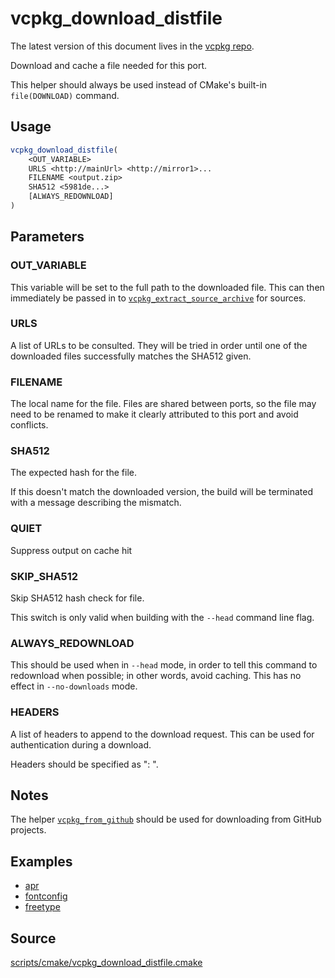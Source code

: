 # vcpkg_download_distfile

The latest version of this document lives in the [vcpkg repo](https://github.com/Microsoft/vcpkg/blob/master/docs/maintainers/vcpkg_download_distfile.md).

Download and cache a file needed for this port.

This helper should always be used instead of CMake's built-in `file(DOWNLOAD)` command.

## Usage
```cmake
vcpkg_download_distfile(
    <OUT_VARIABLE>
    URLS <http://mainUrl> <http://mirror1>...
    FILENAME <output.zip>
    SHA512 <5981de...>
    [ALWAYS_REDOWNLOAD]
)
```
## Parameters
### OUT_VARIABLE
This variable will be set to the full path to the downloaded file. This can then immediately be passed in to [`vcpkg_extract_source_archive`](vcpkg_extract_source_archive.md) for sources.

### URLS
A list of URLs to be consulted. They will be tried in order until one of the downloaded files successfully matches the SHA512 given.

### FILENAME
The local name for the file. Files are shared between ports, so the file may need to be renamed to make it clearly attributed to this port and avoid conflicts.

### SHA512
The expected hash for the file.

If this doesn't match the downloaded version, the build will be terminated with a message describing the mismatch.

### QUIET
Suppress output on cache hit

### SKIP_SHA512
Skip SHA512 hash check for file.

This switch is only valid when building with the `--head` command line flag.

### ALWAYS_REDOWNLOAD
This should be used when in `--head` mode, in order to tell this command to redownload when possible;
in other words, avoid caching. This has no effect in `--no-downloads` mode.

### HEADERS
A list of headers to append to the download request. This can be used for authentication during a download.

Headers should be specified as "<header-name>: <header-value>".

## Notes
The helper [`vcpkg_from_github`](vcpkg_from_github.md) should be used for downloading from GitHub projects.

## Examples

* [apr](https://github.com/Microsoft/vcpkg/blob/master/ports/apr/portfile.cmake)
* [fontconfig](https://github.com/Microsoft/vcpkg/blob/master/ports/fontconfig/portfile.cmake)
* [freetype](https://github.com/Microsoft/vcpkg/blob/master/ports/freetype/portfile.cmake)

## Source
[scripts/cmake/vcpkg\_download\_distfile.cmake](https://github.com/Microsoft/vcpkg/blob/master/scripts/cmake/vcpkg_download_distfile.cmake)

